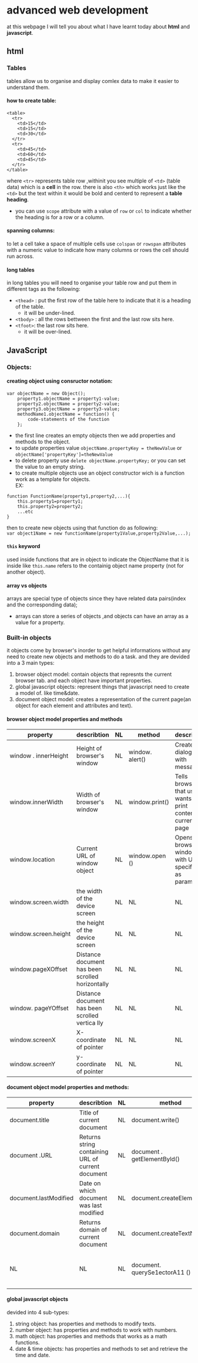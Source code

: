 # advanced web development  
at this webpage I will tell you about what I have learnt today about **html** and **javascript**.
## html
### Tables
tables allow us to organise and display comlex data to make it easier to understand them.
#### how to create table:
```
<table>
  <tr>
    <td>15</td>
    <td>15</td>
    <td>30</td>
  </tr>
  <tr>
    <td>45</td>
    <td>60</td>
    <td>45</td>
  </tr>
</table>
```
where `<tr>` represents table row ,withinit you see multiple of `<td>` (table data) which is a **cell** in the row.
there is also `<th>` which works just like the `<td>` but the text within it would be bold and centerd to represent a **table heading**.
  * you can use `scope` attribute with a value of `row` or `col` to indicate whether the heading is for a row or a column.

#### spanning columns:
to let a cell take a space of multiple cells use `colspan` or `rowspan` attributes with a numeric value to indicate how many columns or rows the cell should run across.
#### long tables
in long tables you will need to organise your table row and put them in different tags as the following:  
* `<thead>` : put the first row of the table here to indicate that it is a heading of the table.
  * it will be under-lined.
* `<tbody>` : all the rows bettween the first and the last row sits here.
* `<tfoot>`: the last row sits here.
  * it will be over-lined.

## JavaScript
### Objects:
#### creating object using consructor notation:
```
var objectName = new Object();
    property1.objectName = property1-value;
    property2.objectName = property2-value;
    property3.objectName = property3-value;
    methodName1.objectName = function() {
        code-statements of the function
    };
```
* the first line creates an empty objects then we add properties and methods to the object.
* to update properties value `objectName.propertyKey = theNewValue` or `objectName['propertyKey']=theNewValue`
* to delete property use `delete objectName.propertyKey;` or you can set the value to an empty string.  
* to create multiple objects use an object constructor wich is a function work as a template for objects.  
EX:  
```
function FunctionName(property1,property2,...){
    this.property1=property1;
    this.property2=property2;
    ...etc
}
```
then to create new objects using that function do as following:  
`var object1Name = new functionName(property1Value,property2Value,...);`
#### `this` keyword
used inside functions that are in object to indicate the ObjectName that it is inside like `this.name` refers to the containig object name property (not for another object).
#### array vs objects
arrays are special type of objects since they have related data pairs(index and the corresponding data);  
* arrays can store a series of objects ,and objects can have an array as a value for a property.  

### Built-in objects
it objects come by browser's inorder to get helpful informations without any need to create new objects and methods to do a task. and they are devided into a 3 main types:
1. browser object model: contain objects that represnts the current browser tab. and each object have important properties.
2. global javascript objects: represent things that javascript need to create a model of. like time&date.
3. document object model: creates a representation of the current page(an object for each element and attributes and text).

#### browser object model properties and methods
| property | describtion | NL | method | describtion |
| -------- | ----------- | ---------- | ------ | ----------- |
| window . innerHeight | Height of browser's window | NL  | window. alert() | Creates dialog box with message |
| window.innerWidth | Width of browser's window | NL  | window.print() | Tells browser that user wants to print contents of current page |
| window.location | Current URL of window object | NL  |window.open () | Opens new browser window with URL specified as parameter |
| window.screen.width | the width of the device screen | NL | NL | NL |
| window.screen.height | the height of the device screen | NL | NL | NL |
| window.pageXOffset | Distance document has been scrolled horizontally | NL | NL | NL |
| window. pageYOffset | Distance document has been scrolled vertica lly | NL | NL | NL |
| window.screenX | X-coordinate of pointer | NL | NL | NL |
| window.screenY | y-coordinate of pointer | NL |  NL | NL |



#### document object model properties and methods:
| property | describtion | NL | method | describtion |
| -------- | ----------- | ---------- | ------ | ----------- |
| document.title|Title of current document | NL | document.write() | Writes text to document |
| document .URL | Returns string containing URL of current document | NL | document . getElementByld() | Returns element matching the specific id |
| document.lastModified | Date on which document was last modified | NL | document.createElement() | Creates new element |
| document.domain | Returns domain of current document | NL | document.createTextNode() | Creates new text node |
| NL | NL | NL | document. querySe1ectorA11 () | Returns list of elements that match a CSS selector |


#### global javascript objects
devided into 4 sub-types:  
1. string object: has properties and methods to modify texts.
2. number object: has properties and methods to work with numbers.
3. math object: has properties and methods that works as a math functions.
4. date & time objects: has properties and methods to set and retrieve the time and date.